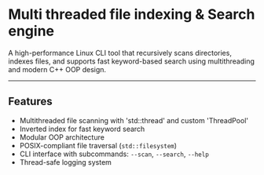 # Multi threaded file indexing & Search engine
A high-performance Linux CLI tool that recursively scans directories, indexes files, and supports fast keyword-based search using multithreading and modern C++ OOP design.

---

## Features
- Multithreaded file scanning with 'std::thread' and custom 'ThreadPool'
- Inverted index for fast keyword search
- Modular OOP architecture
- POSIX-compliant file traversal (`std::filesystem`)
- CLI interface with subcommands: `--scan`, `--search`, `--help`
- Thread-safe logging system

